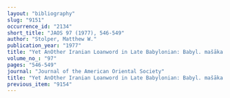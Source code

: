```yaml
---
layout: "bibliography"
slug: "9151"
occurrence_id: "2134"
short_title: "JAOS 97 (1977), 546-549"
author: "Stolper, Matthew W."
publication_year: "1977"
title: "Yet AnOther Iranian Loanword in Late Babylonian: Babyl. mašāka < Ir. * vaz*āka-"
volume_no_: "97"
pages: "546-549"
journal: "Journal of the American Oriental Society"
title: "Yet AnOther Iranian Loanword in Late Babylonian: Babyl. mašāka < Ir. * vaz*āka-"
previous_item: "9154"
---
```

